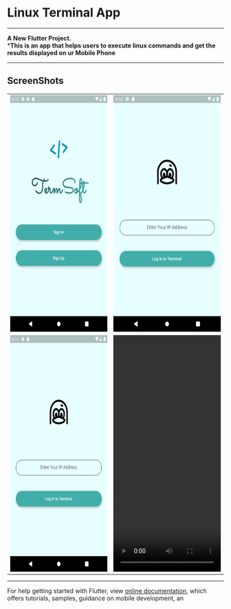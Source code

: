 # Linux Terminal App
---

**A New Flutter Project.**<br>
***This is an app that helps users to execute linux commands and get the results displayed on ur Mobile Phone**


---
ScreenShots
---
  <table>
    <tr>
      <td><img src="https://raw.githubusercontent.com/kevkanae/Terminal_App/master/xtra/1.png" alt="App SS" width="250" height="550" /></td>
      <td><img src="https://raw.githubusercontent.com/kevkanae/Terminal_App/master/xtra/2.png" alt="App SS" width="250" height="550" /></td>
    </tr>
    <tr>
      <td><img src="https://raw.githubusercontent.com/kevkanae/Terminal_App/master/xtra/2.png" alt="App SS" width="250" height="550" /></td>
      <td><video width="250" height="550" autoplay>
  <source src="https://github.com/kevkanae/Terminal_App/blob/master/xtra/a.mp4" type="video/mp4">
</video></td>
    </tr>
  </table>
  
---

 




For help getting started with Flutter, view
[online documentation](https://flutter.dev/docs), which offers tutorials,
samples, guidance on mobile development, an
